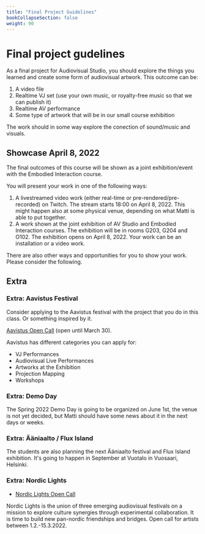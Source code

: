 ```yaml
---
title: "Final Project Guidelines"
bookCollapseSection: false
weight: 90
---
```


# Final project gudelines

As a final project for Audiovisual Studio, you should explore the things you learned and create some form of audiovisual artwork. This outcome can be:

1) A video file
2) Realtime VJ set (use your own music, or royalty-free music so that we can publish it)
3) Realtime AV performance
4) Some type of artwork that will be in our small course exhibition

The work should in some way explore the conection of sound/music and visuals.

## Showcase April 8, 2022

The final outcomes of this course will be shown as a joint exhibition/event with the Embodied Interaction course.

You will present your work in one of the following ways:

1) A livestreamed video work (either real-time or pre-rendered/pre-recorded) on Twitch. The stream starts 18:00 on April 8, 2022. This might happen also at some physical venue, depending on what Matti is able to put together.
2) A work shown at the joint exhibition of AV Studio and Embodied Interaction courses. The exhibition will be in rooms G203, G204 and O102. The exhibition opens on April 8, 2022. Your work can be an installation or a video work.

There are also other ways and opportunities for you to show your work. Please consider the following.

## Extra

### Extra: Aavistus Festival

Consider applying to the Aavistus festival with the project that you do in this class. Or something inspired by it.

[Aavistus Open Call](https://www.aavistusfestival.fi/open-call) (open until March 30).

Aavistus has different categories you can apply for:

- VJ Performances
- Audiovisual Live Performances
- Artworks at the Exhibition
- Projection Mapping
- Workshops

### Extra: Demo Day

The Spring 2022 Demo Day is going to be organized on June 1st, the venue is not yet decided, but Matti should have some news about it in the next days or weeks.

### Extra: Ääniaalto / Flux Island

The students are also planning the next Ääniaalto festival and Flux Island exhibition. It's going to happen in September at Vuotalo in Vuosaari, Helsinki.

### Extra: Nordic Lights

- [Nordic Lights Open Call](https://nordiclights.live/)

Nordic Lights is the union of three emerging audiovisual festivals on a mission to explore culture synergies through experimental collaboration. It is time to build new pan-nordic friendships and bridges. Open call for artists between 1.2.-15.3.2022.